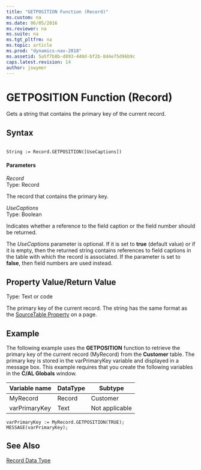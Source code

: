 ```yaml
---
title: "GETPOSITION Function (Record)"
ms.custom: na
ms.date: 06/05/2016
ms.reviewer: na
ms.suite: na
ms.tgt_pltfrm: na
ms.topic: article
ms.prod: "dynamics-nav-2018"
ms.assetid: 5a5f7b8b-d893-440d-bf2b-8d4e75d96b9c
caps.latest.revision: 14
author: jswymer
---
```

# GETPOSITION Function (Record)
Gets a string that contains the primary key of the current record.  
  
## Syntax  
  
```  
  
String := Record.GETPOSITION([UseCaptions])  
```  
  
#### Parameters  
 *Record*  
 Type: Record  
  
 The record that contains the primary key.  
  
 *UseCaptions*  
 Type: Boolean 
 
 Indicates whether a reference to the field caption or the field number should be returned.  
 
 The *UseCaptions* parameter is optional. If it is set to **true** \(default value\) or if it is empty, then the returned string contains references to field captions in the table with which the record is associated. If the parameter is set to **false**, then field numbers are used instead.  
  
## Property Value/Return Value  
 Type: Text or code  
  
 The primary key of the current record. The string has the same format as the [SourceTable Property](SourceTable-Property.md) on a page.  
  
## Example  
 The following example uses the **GETPOSITION** function to retrieve the primary key of the current record \(MyRecord\) from the **Customer** table. The primary key is stored in the varPrimaryKey variable and displayed in a message box. This example requires that you create the following variables in the **C/AL Globals** window.  
  
|Variable name|DataType|Subtype|  
|-------------------|--------------|-------------|  
|MyRecord|Record|Customer|  
|varPrimaryKey|Text|Not applicable|  
  
```  
varPrimaryKey := MyRecord.GETPOSITION(TRUE);  
MESSAGE(varPrimaryKey);  
```  
  
## See Also  
 [Record Data Type](Record-Data-Type.md)
